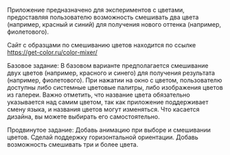 Приложение предназначено для экспериментов с цветами, предоставляя пользователю возможность смешивать два цвета (например, красный и синий) для получения нового оттенка (например, фиолетового).

Сайт с образцами по смешиванию цветов находится по ссылке https://get-color.ru/color-mixer/


Базовое задание:
В базовом варианте предполагается смешивание двух цветов (например, красного и синего) для получения результата (например, фиолетового).
При нажатии на окно с цветом, пользователю доступны либо системные цветовые палитры, либо изображения цветов из галереи. Важно отметить, что название цвета обязательно указывается над самим цветом, так как приложение поддерживает смену языка, и названия цветов могут изменяться.
Что касается дизайна, вы можете выбирать его самостоятельно.

Продвинутое задание:
Добавь анимацию при выборе и смешивании цветов.
Сделай поддержку горизонтальной ориентации.
Добавь возможность смешивать три и более цвета.
